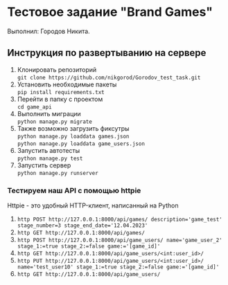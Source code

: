 # Тестовое задание "Brand Games"

Выполнил: Городов Никита.

## Инструкция по развертыванию на сервере

1. Клонировать репозиторий <br>
    `git clone https://github.com/nikgorod/Gorodov_test_task.git`
2. Установить необходимые пакеты <br>
    `pip install requirements.txt`
3. Перейти в папку с проектом<br>
    `cd game_api`
4. Выполнить миграции<br>
    `python manage.py migrate`
5. Также возможно загрузить фиксутры <br>
    `python manage.py loaddata games.json` <br>
    `python manage.py loaddata game_users.json`
6. Запустить автотесты <br>
    `python manage.py test`
7. Запустить сервер <br>
   `python manage.py runserver`

### Тестируем наш API с помощью  httpie

Httpie - это удобный HTTP-клиент, написанный на Python

1. `http POST http://127.0.0.1:8000/api/games/ description='game_test' stage_number=3 stage_end_date='12.04.2023'`
2. `http GET http://127.0.0.1:8000/api/games/`
3. `http POST http://127.0.0.1:8000/api/game_users/ name='game_user_2' stage_1:=true stage_2:=false game:='[game_id]'`
4. `http GET http://127.0.0.1:8000/api/game_users/<int:user_id>/`
5. `http PUT http://127.0.0.1:8000/api/game_users/<int:user_id>/ name='test_user10' stage_1:=true stage_2:=false game:='[game_id]'`
6. `http GET http://127.0.0.1:8000/api/game_users/`
